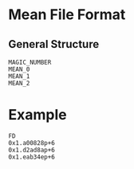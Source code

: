 # Mean File Format
## General Structure
```
MAGIC_NUMBER
MEAN_0
MEAN_1
MEAN_2
``` 

# Example
```
FD
0x1.a00828p+6
0x1.d2ad8ap+6
0x1.eab34ep+6
```

